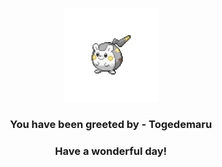 <p align="center">
    <img src="https://raw.githubusercontent.com/PokeAPI/sprites/master/sprites/pokemon/777.png" width="150" height="150">
</p>
<h3 align="center">You have been greeted by - <b>Togedemaru</b></h3>
<h3 align="center">Have a wonderful day!</h3>
